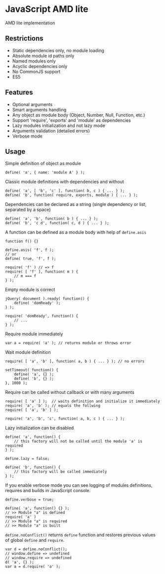JavaScript AMD lite
===================

AMD lite implementation

Restrictions
------------

 * Static dependencies only, no module loading
 * Absolute module id paths only
 * Named modules only
 * Acyclic dependencies only
 * No CommonJS support
 * ES5

Features
--------

 * Optional arguments
 * Smart arguments handling
 * Any object as module body (Object, Number, Null, Function, etc.)
 * Support 'require', 'exports' and 'module' as dependencies
 * Lazy modules initialization and not lazy mode
 * Arguments validation (detailed errors)
 * Verbose mode
 
Usage
-----

Simple definition of object as module

    define( 'a', { name: 'module A' } );

Classic module definitions with dependencies and without

    define( 'a', [ 'b', 'c' ], function( b, c ) { ... } );
    define( 'b', function( require, exports, module ) { ... } );

Dependencies can be declared as a string (single dependency or list, separated by a space)

    define( 'a', 'b', function( b ) { ... } );
    define( 'b', 'c d', function( c, d ) { ... } );

A function can be defined as a module body with help of `define.asis`

    function f() {}
    
    define.asis( 'f', f );
    // or
    define( true, 'f', f );
    
    require( 'f' ) // => f
    require( [ 'f' ], function( m ) {
        // m === f
    } );
    
Empty module is correct

    jQuery( document ).ready( function() {
        define( 'domReady' );
    } );
    
    require( 'domReady', function() {
        // ...
    } );
    
Require module immediately

    var a = require( 'a' ); // returns module or throws error
    
Wait module definition

    require( [ 'a', 'b' ], function( a, b ) { ... } ); // no errors
    
    setTimeout( function() {
        define( 'a', {} );
        define( 'b', {} );
    }, 1000 );
    
Require can be called without callback or with many arguments

    require( [ 'a' ] );  // waits definition and initialize it immediately
    require( 'a', 'b' ); // equals the follwing
    require( [ 'a', 'b' ] );
    
    require( 'a', 'b', 'c', function( a, b, c ) { ... } );
    
Lazy initialization can be disabled

    define( 'a', function() {
        // this factory will not be called until the module 'a' is required
    } );

    define.lazy = false;
    
    define( 'b', function() {
        // this factory will be called immediately
    } );
    
If you enable verbose mode you can see logging of modules definitions, requires and builds in JavaScript console.

    define.verbose = true;
    
    define( 'a', function() {} );
    // >> Module "a" is defined
    require( 'a' )
    // >> Module "a" is required
    // >> Module "a" is built
    
`define.noConflict()` returns `define` function and restores previous values of global `define` and `require`.

    var d = define.noConflict();
    // window.define => undefined
    // window.require => undefined
    d( 'a', {} );
    var a = d.require( 'a' );


